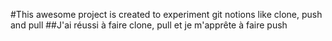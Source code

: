 #This awesome project is created to experiment git notions like clone, push and pull
##J'ai réussi à faire clone, pull et je m'apprête à faire push

